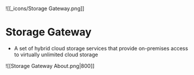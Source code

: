 ![[_icons/Storage Gateway.png]]
# Storage Gateway
- A set of hybrid cloud storage services that provide on-premises access to virtually unlimited cloud storage

![[Storage Gateway About.png|800]]

